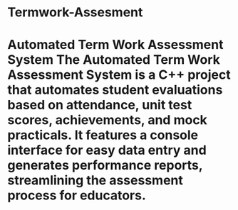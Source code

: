 # Termwork-Assesment
# Automated Term Work Assessment System  The **Automated Term Work Assessment System** is a C++ project that automates student evaluations based on attendance, unit test scores, achievements, and mock practicals. It features a console interface for easy data entry and generates performance reports, streamlining the assessment process for educators.
